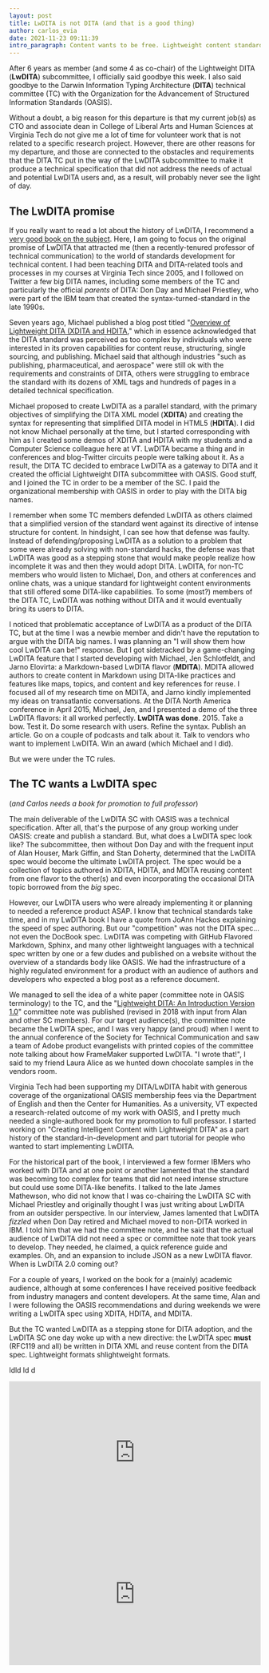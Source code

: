 ```yaml
---
layout: post
title: LwDITA is not DITA (and that is a good thing)
author: carlos_evia
date: 2021-11-23 09:11:39
intro_paragraph: Content wants to be free. Lightweight content standards also want to be free.
---
```

After 6 years as member (and some 4 as co-chair) of the Lightweight DITA (**LwDITA**) subcommittee, I officially said goodbye this week. I also said goodbye to the Darwin Information Typing Architecture (**DITA**) technical committee (TC) with the Organization for the Advancement of Structured Information Standards (OASIS).

Without a doubt, a big reason for this departure is that my current job(s) as CTO and associate dean in College of Liberal Arts and Human Sciences at Virginia Tech do not give me a lot of time for volunteer work that is not related to a specific research project. However, there are other reasons for my departure, and those are connected to the obstacles and requirements that the DITA TC put in the way of the LwDITA subcommittee to make it produce a technical specification that did not address the needs of actual and potential LwDITA users and, as a result, will probably never see the light of day.

## The LwDITA promise

If you really want to read a lot about the history of LwDITA, I recommend a [very good book on the subject](https://www.routledge.com/Creating-Intelligent-Content-with-Lightweight-DITA/Evia/p/book/9780815393825). Here, I am going to focus on the original promise of LwDITA that attracted me (then a recently-tenured professor of technical communication) to the world of standards development for technical content. I had been teaching DITA and DITA-related tools and processes in my courses at Virginia Tech since 2005, and I followed on Twitter a few big DITA names, including some members of the TC and particularly the official *parents* of DITA: Don Day and Michael Priestley, who were part of the IBM team that created the syntax-turned-standard in the late 1990s.

Seven years ago, Michael published a blog post titled "[Overview of Lightweight DITA (XDITA and HDITA](http://dita-archive.xml.org/blog/overview-of-lightweight-dita-xdita-and-hdita)," which in essence acknowledged that the DITA standard was perceived as too complex by individuals who were interested in its proven capabilities for content reuse, structuring, single sourcing, and publishing. Michael said that although industries "such as publishing, pharmaceutical, and aerospace" were still ok with the requirements and constraints of DITA, others were struggling to embrace the standard with its dozens of XML tags and hundreds of pages in a detailed technical specification. 

Michael proposed to create LwDITA as a parallel standard, with the primary objectives of simplifying the DITA XML model (**XDITA**) and creating the syntax for representing that simplified DITA model in HTML5 (**HDITA**). I did not know Michael personally at the time, but I started corresponding with him as I created some demos of XDITA and HDITA with my students and a Computer Science colleague here at VT. LwDITA became a thing and in conferences and blog-Twitter circuits people were talking about it. As a result, the DITA TC decided to embrace LwDITA as a gateway to DITA and it created the official Lightweight DITA subcommittee with OASIS. Good stuff, and I joined the TC in order to be a member of the SC. I paid the organizational membership with OASIS in order to play with the DITA big names.

I remember when some TC members defended LwDITA as others claimed that a simplified version of the standard went against its directive of intense structure for content. In hindsight, I can see how that defense was faulty. Instead of defending/proposing LwDITA as a solution to a problem that some were already solving with non-standard hacks, the defense was that LwDITA was good as a stepping stone that would make people realize how incomplete it was and then they would adopt DITA. LwDITA, for non-TC members who would listen to Michael, Don, and others at conferences and online chats, was a unique standard for lightweight content environments that still offered some DITA-like capabilities. To some (most?) members of the DITA TC, LwDITA was nothing without DITA and it would eventually bring its users to DITA. 

I noticed that problematic acceptance of LwDITA as a product of the DITA TC, but at the time I was a newbie member and didn't have the reputation to argue with the DITA big names. I was planning an "I will show them how cool LwDITA can be!" response. But I got sidetracked by a game-changing LwDITA feature that I started developing with Michael, Jen Schlotfeldt, and Jarno Elovirta: a Markdown-based LwDITA flavor (**MDITA**). MDITA allowed authors to create content in Markdown using DITA-like practices and features like maps, topics, and content and key references for reuse. I focused all of my research time on MDITA, and Jarno kindly implemented my ideas on transatlantic conversations. At the DITA North America conference in April 2015, Michael, Jen, and I presented a demo of the three LwDITA flavors: it all worked perfectly. **LwDITA was done**. 2015. Take a bow. Test it. Do some research with users. Refine the syntax. Publish an article. Go on a couple of podcasts and talk about it. Talk to vendors who want to implement LwDITA. Win an award (which Michael and I did).

But we were under the TC rules. 

## The TC wants a LwDITA spec

(*and Carlos needs a book for promotion to full professor*)

The main deliverable of the LwDITA SC with OASIS was a technical specification. After all, that's the purpose of any group working under OASIS: create and publish a standard. But, what does a LwDITA spec look like? The subcommittee, then without Don Day and with the frequent input of Alan Houser, Mark Giffin, and Stan Doherty, determined that the LwDITA spec would become the ultimate LwDITA project. The spec would be a collection of topics authored in XDITA, HDITA, and MDITA reusing content from one flavor to the other(s) and even incorporating the occasional DITA topic borrowed from the *big* spec. 

However, our LwDITA users who were already implementing it or planning to needed a reference product ASAP. I know that technical standards take time, and in my LwDITA book I have a quote from JoAnn Hackos explaining the speed of spec authoring. But our "competition" was not the DITA spec... not even the DocBook spec. LwDITA was competing with GitHub Flavored Markdown, Sphinx, and many other lightweight languages with a technical spec written by one or a few dudes and published on a website without the overview of a standards body like OASIS. We had the infrastructure of a highly regulated environment for a product with an audience of authors and developers who expected a blog post as a reference document.

We managed to sell the idea of a white paper (committee note in OASIS terminology) to the TC, and the "[Lightweight DITA: An Introduction Version 1.0](http://docs.oasis-open.org/dita/LwDITA/v1.0/LwDITA-v1.0.html)" committee note was published (revised in 2018 with input from Alan and other SC members). For our target audience(s), the committee note became the LwDITA spec, and I was very happy (and proud) when I went to the annual conference of the Society for Technical Communication and saw a team of Adobe product evangelists with printed copies of the committee note talking about how FrameMaker supported LwDITA. "I wrote that!", I said to my friend Laura Alice as we hunted down chocolate samples in the vendors room.  

Virginia Tech had been supporting my DITA/LwDITA habit with generous coverage of the organizational OASIS membership fees via the Department of English and then the Center for Humanities. As a university, VT expected a research-related outcome of my work with OASIS, and I pretty much needed a single-authored book for my promotion to full professor. I started working on "Creating Intelligent Content with Lightweight DITA" as a part history of the standard-in-development and part tutorial for people who wanted to start implementing LwDITA. 

For the historical part of the book, I interviewed a few former IBMers who worked with DITA and at one point or another lamented that the standard was becoming too complex for teams that did not need intense structure but could use some DITA-like benefits. I talked to the late James Mathewson, who did not know that I was co-chairing the LwDITA SC with Michael Priestley and originally thought I was just writing about LwDITA from an outsider perspective. In our interview, James lamented that LwDITA *fizzled* when Don Day retired and Michael moved to non-DITA worked in IBM. I told him that we had the committee note, and he said that  the actual audience of LwDITA did not need a spec or committee note that took years to develop. They needed, he claimed, a quick reference guide and examples. Oh, and an expansion to include JSON as a new LwDITA flavor. When is LwDITA 2.0 coming out?

For a couple of years, I worked on the book for a (mainly) academic audience, although at some conferences I have received positive feedback from industry managers and content developers. At the same time, Alan and I were following the OASIS recommendations and during weekends we were writing a LwDITA spec using XDITA, HDITA, and MDITA.

But the TC wanted LwDITA as a stepping stone for DITA adoption, and the LwDITA SC one day woke up with a new directive: the LwDITA spec **must** (RFC119 and all) be written in DITA XML and reuse content from the DITA spec. Lightweight formats shlightweight formats.  

ldld ld d

<style>.embed-container { position: relative; padding-bottom: 56.25%; height: 0; overflow: hidden; max-width: 100%; } .embed-container iframe, .embed-container object, .embed-container embed { position: absolute; top: 0; left: 0; width: 100%; height: 100%; }</style><div class='embed-container'><iframe src='https://www.youtube.com/embed/hQugcviHDTA' frameborder='0' allowfullscreen></iframe></div>



<style>.embed-container { position: relative; padding-bottom: 56.25%; height: 0; overflow: hidden; max-width: 100%; } .embed-container iframe, .embed-container object, .embed-container embed { position: absolute; top: 0; left: 0; width: 100%; height: 100%; }</style><div class='embed-container'><iframe src='https://www.youtube.com/embed/89degLrNZM8' frameborder='0' allowfullscreen></iframe></div>